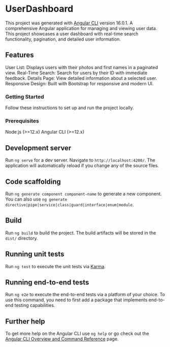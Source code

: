 # UserDashboard

This project was generated with [Angular CLI](https://github.com/angular/angular-cli) version 16.0.1.
A comprehensive Angular application for managing and viewing user data. This project showcases a user dashboard with real-time search functionality, pagination, and detailed user information.
## Features
User List: Displays users with their photos and first names in a paginated view.
Real-Time Search: Search for users by their ID with immediate feedback.
Details Page: View detailed information about a selected user.
Responsive Design: Built with Bootstrap for responsive and modern UI.
### Getting Started
Follow these instructions to set up and run the project locally.

### Prerequisites
Node.js (>=12.x)
Angular CLI (>=12.x)
## Development server

Run `ng serve` for a dev server. Navigate to `http://localhost:4200/`. The application will automatically reload if you change any of the source files.

## Code scaffolding

Run `ng generate component component-name` to generate a new component. You can also use `ng generate directive|pipe|service|class|guard|interface|enum|module`.

## Build

Run `ng build` to build the project. The build artifacts will be stored in the `dist/` directory.

## Running unit tests

Run `ng test` to execute the unit tests via [Karma](https://karma-runner.github.io).

## Running end-to-end tests

Run `ng e2e` to execute the end-to-end tests via a platform of your choice. To use this command, you need to first add a package that implements end-to-end testing capabilities.

## Further help

To get more help on the Angular CLI use `ng help` or go check out the [Angular CLI Overview and Command Reference](https://angular.io/cli) page.
